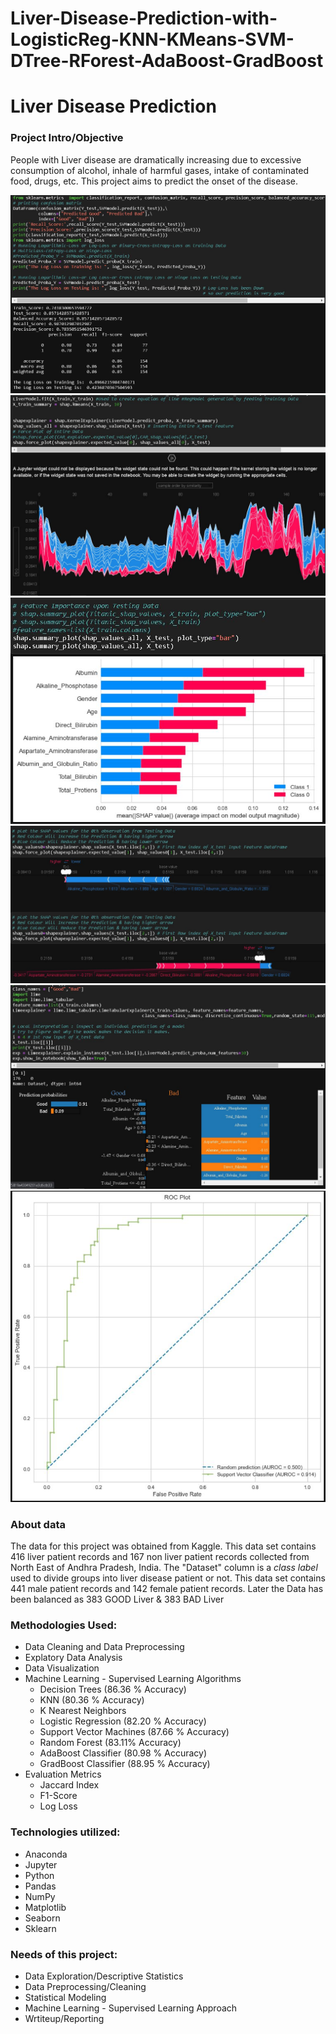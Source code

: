 # Liver-Disease-Prediction-with-LogisticReg-KNN-KMeans-SVM-DTree-RForest-AdaBoost-GradBoost

# Liver Disease Prediction

### Project Intro/Objective
People with Liver disease are dramatically increasing due to excessive consumption of alcohol, inhale of harmful gases, intake of contaminated food, drugs, etc. This project aims to predict the onset of the disease.

![](Images/L1.JPG)
![](Images/L2.JPG)
![](Images/L3.JPG)
![](Images/L4.JPG)
![](Images/L5.JPG)
![](Images/L6.JPG)

### About data
The data for this project was obtained from Kaggle. This data set contains 416 liver patient records and 167 non liver patient records collected from North East of Andhra Pradesh, India. The "Dataset" column is a *class label* used to divide groups into liver disease patient or not. This data set contains 441 male patient records and 142 female patient records. Later the Data has been balanced as 383 GOOD Liver & 383 BAD Liver

### Methodologies Used:
* Data Cleaning and Data Preprocessing
* Explatory Data Analysis
* Data Visualization
* Machine Learning - Supervised Learning Algorithms
  * Decision Trees (86.36 % Accuracy)
  * KNN (80.36 % Accuracy)
  * K Nearest Neighbors
  * Logistic Regression (82.20 % Accuracy)
  * Support Vector Machines (87.66 % Accuracy)
  * Random Forest (83.11% Accuracy)
  * AdaBoost Classifier (80.98 % Accuracy)
  * GradBoost Classifier (88.95 % Accuracy)
* Evaluation Metrics
  * Jaccard Index
  * F1-Score
  * Log Loss

### Technologies utilized:
* Anaconda
* Jupyter
* Python
* Pandas
* NumPy
* Matplotlib
* Seaborn
* Sklearn

### Needs of this project:
* Data Exploration/Descriptive Statistics
* Data Preprocessing/Cleaning
* Statistical Modeling
* Machine Learning - Supervised Learning Approach
* Wrtiteup/Reporting
